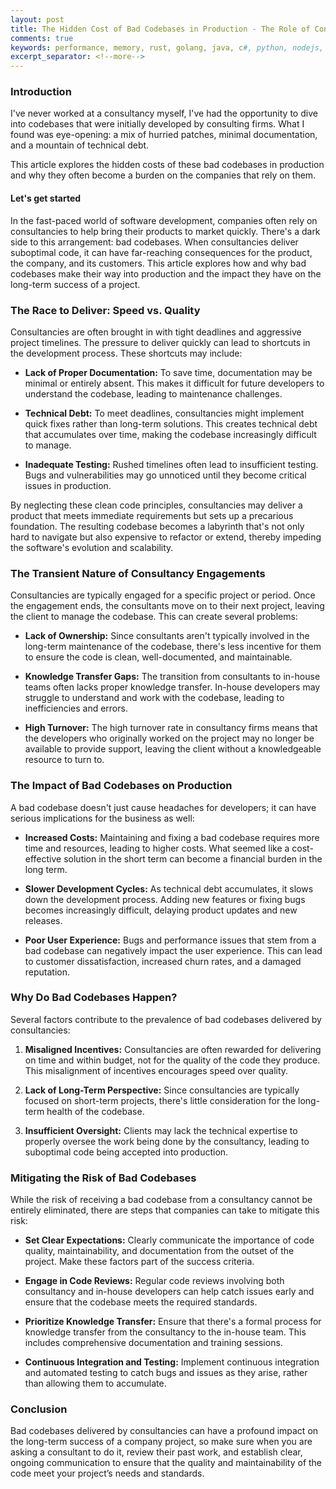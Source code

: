 ```yaml
---
layout: post
title: The Hidden Cost of Bad Codebases in Production - The Role of Consultancies
comments: true
keywords: performance, memory, rust, golang, java, c#, python, nodejs, elixir, codebases, consultancies
excerpt_separator: <!--more-->
---
```


### Introduction
I've never worked at a consultancy myself, I've had the opportunity to dive into codebases that were initially developed by consulting firms. What I found was eye-opening: a mix of hurried patches, minimal documentation, and a mountain of technical debt. 

This article explores the hidden costs of these bad codebases in production and why they often become a burden on the companies that rely on them.

#### **Let's get started**

In the fast-paced world of software development, companies often rely on consultancies to help bring their products to market quickly. There's a dark side to this arrangement: bad codebases. When consultancies deliver suboptimal code, it can have far-reaching consequences for the product, the company, and its customers. This article explores how and why bad codebases make their way into production and the impact they have on the long-term success of a project.

### The Race to Deliver: Speed vs. Quality

Consultancies are often brought in with tight deadlines and aggressive project timelines. The pressure to deliver quickly can lead to shortcuts in the development process. These shortcuts may include:

- **Lack of Proper Documentation:** To save time, documentation may be minimal or entirely absent. This makes it difficult for future developers to understand the codebase, leading to maintenance challenges.
  
- **Technical Debt:** To meet deadlines, consultancies might implement quick fixes rather than long-term solutions. This creates technical debt that accumulates over time, making the codebase increasingly difficult to manage.
  
- **Inadequate Testing:** Rushed timelines often lead to insufficient testing. Bugs and vulnerabilities may go unnoticed until they become critical issues in production.

By neglecting these clean code principles, consultancies may deliver a product that meets immediate requirements but sets up a precarious foundation. The resulting codebase becomes a labyrinth that's not only hard to navigate but also expensive to refactor or extend, thereby impeding the software's evolution and scalability.

### The Transient Nature of Consultancy Engagements

Consultancies are typically engaged for a specific project or period. Once the engagement ends, the consultants move on to their next project, leaving the client to manage the codebase. This can create several problems:

- **Lack of Ownership:** Since consultants aren't typically involved in the long-term maintenance of the codebase, there's less incentive for them to ensure the code is clean, well-documented, and maintainable.
  
- **Knowledge Transfer Gaps:** The transition from consultants to in-house teams often lacks proper knowledge transfer. In-house developers may struggle to understand and work with the codebase, leading to inefficiencies and errors.
  
- **High Turnover:** The high turnover rate in consultancy firms means that the developers who originally worked on the project may no longer be available to provide support, leaving the client without a knowledgeable resource to turn to.

### The Impact of Bad Codebases on Production

A bad codebase doesn't just cause headaches for developers; it can have serious implications for the business as well:

- **Increased Costs:** Maintaining and fixing a bad codebase requires more time and resources, leading to higher costs. What seemed like a cost-effective solution in the short term can become a financial burden in the long term.
  
- **Slower Development Cycles:** As technical debt accumulates, it slows down the development process. Adding new features or fixing bugs becomes increasingly difficult, delaying product updates and new releases.
  
- **Poor User Experience:** Bugs and performance issues that stem from a bad codebase can negatively impact the user experience. This can lead to customer dissatisfaction, increased churn rates, and a damaged reputation.

### Why Do Bad Codebases Happen?

Several factors contribute to the prevalence of bad codebases delivered by consultancies:

1. **Misaligned Incentives:** Consultancies are often rewarded for delivering on time and within budget, not for the quality of the code they produce. This misalignment of incentives encourages speed over quality.
  
2. **Lack of Long-Term Perspective:** Since consultancies are typically focused on short-term projects, there's little consideration for the long-term health of the codebase.
  
3. **Insufficient Oversight:** Clients may lack the technical expertise to properly oversee the work being done by the consultancy, leading to suboptimal code being accepted into production.

### Mitigating the Risk of Bad Codebases

While the risk of receiving a bad codebase from a consultancy cannot be entirely eliminated, there are steps that companies can take to mitigate this risk:

- **Set Clear Expectations:** Clearly communicate the importance of code quality, maintainability, and documentation from the outset of the project. Make these factors part of the success criteria.
  
- **Engage in Code Reviews:** Regular code reviews involving both consultancy and in-house developers can help catch issues early and ensure that the codebase meets the required standards.
  
- **Prioritize Knowledge Transfer:** Ensure that there's a formal process for knowledge transfer from the consultancy to the in-house team. This includes comprehensive documentation and training sessions.
  
- **Continuous Integration and Testing:** Implement continuous integration and automated testing to catch bugs and issues as they arise, rather than allowing them to accumulate.

### Conclusion

Bad codebases delivered by consultancies can have a profound impact on the long-term success of a company project, so make sure when you are asking a consultant to do it, review their past work, and establish clear, ongoing communication to ensure that the quality and maintainability of the code meet your project’s needs and standards.